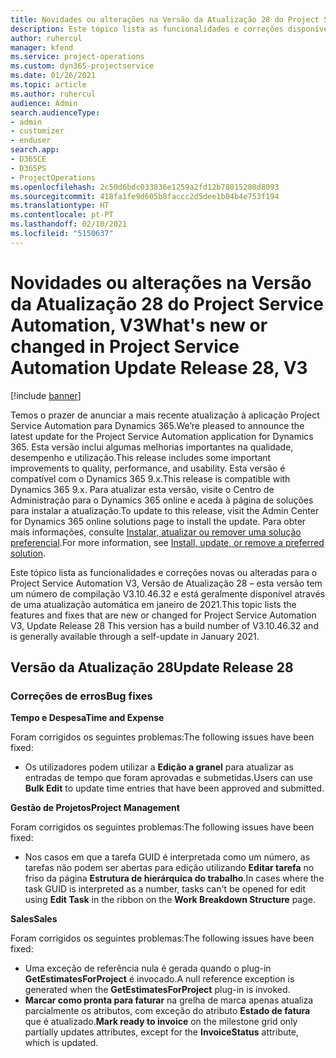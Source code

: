 ```yaml
---
title: Novidades ou alterações na Versão da Atualização 28 do Project Service Automation, V3
description: Este tópico lista as funcionalidades e correções disponíveis no Project Service Automation V3, Versão da Atualização 28, V3.
author: ruhercul
manager: kfend
ms.service: project-operations
ms.custom: dyn365-projectservice
ms.date: 01/26/2021
ms.topic: article
ms.author: ruhercul
audience: Admin
search.audienceType:
- admin
- customizer
- enduser
search.app:
- D365CE
- D365PS
- ProjectOperations
ms.openlocfilehash: 2c50d6bdc033836e1259a2fd12b78015280d8093
ms.sourcegitcommit: 418fa1fe9d605b8faccc2d5dee1b04b4e753f194
ms.translationtype: HT
ms.contentlocale: pt-PT
ms.lasthandoff: 02/10/2021
ms.locfileid: "5150637"
---
```

# <a name="whats-new-or-changed-in-project-service-automation-update-release-28-v3"></a><span data-ttu-id="1db9e-103">Novidades ou alterações na Versão da Atualização 28 do Project Service Automation, V3</span><span class="sxs-lookup"><span data-stu-id="1db9e-103">What's new or changed in Project Service Automation Update Release 28, V3</span></span>

[!include [banner](../includes/psa-now-project-operations.md)]

<span data-ttu-id="1db9e-104">Temos o prazer de anunciar a mais recente atualização à aplicação Project Service Automation para Dynamics 365.</span><span class="sxs-lookup"><span data-stu-id="1db9e-104">We’re pleased to announce the latest update for the Project Service Automation application for Dynamics 365.</span></span> <span data-ttu-id="1db9e-105">Esta versão inclui algumas melhorias importantes na qualidade, desempenho e utilização.</span><span class="sxs-lookup"><span data-stu-id="1db9e-105">This release includes some important improvements to quality, performance, and usability.</span></span> <span data-ttu-id="1db9e-106">Esta versão é compatível com o Dynamics 365 9.x.</span><span class="sxs-lookup"><span data-stu-id="1db9e-106">This release is compatible with Dynamics 365 9.x.</span></span> <span data-ttu-id="1db9e-107">Para atualizar esta versão, visite o Centro de Administração para o Dynamics 365 online e aceda à página de soluções para instalar a atualização.</span><span class="sxs-lookup"><span data-stu-id="1db9e-107">To update to this release, visit the Admin Center for Dynamics 365 online solutions page to install the update.</span></span> <span data-ttu-id="1db9e-108">Para obter mais informações, consulte [Instalar, atualizar ou remover uma solução preferencial](https://docs.microsoft.com/power-platform/admin/install-remove-preferred-solution).</span><span class="sxs-lookup"><span data-stu-id="1db9e-108">For more information, see [Install, update, or remove a preferred solution](https://docs.microsoft.com/power-platform/admin/install-remove-preferred-solution).</span></span>

<span data-ttu-id="1db9e-109">Este tópico lista as funcionalidades e correções novas ou alteradas para o Project Service Automation V3, Versão de Atualização 28 – esta versão tem um número de compilação V3.10.46.32 e está geralmente disponível através de uma atualização automática em janeiro de 2021.</span><span class="sxs-lookup"><span data-stu-id="1db9e-109">This topic lists the features and fixes that are new or changed for Project Service Automation V3, Update Release 28 This version has a build number of V3.10.46.32 and is generally available through a self-update in January 2021.</span></span>

## <a name="update-release-28"></a><span data-ttu-id="1db9e-110">Versão da Atualização 28</span><span class="sxs-lookup"><span data-stu-id="1db9e-110">Update Release 28</span></span>

### <a name="bug-fixes"></a><span data-ttu-id="1db9e-111">Correções de erros</span><span class="sxs-lookup"><span data-stu-id="1db9e-111">Bug fixes</span></span>

<span data-ttu-id="1db9e-112">**Tempo e Despesa**</span><span class="sxs-lookup"><span data-stu-id="1db9e-112">**Time and Expense**</span></span>

<span data-ttu-id="1db9e-113">Foram corrigidos os seguintes problemas:</span><span class="sxs-lookup"><span data-stu-id="1db9e-113">The following issues have been fixed:</span></span>

- <span data-ttu-id="1db9e-114">Os utilizadores podem utilizar a **Edição a granel** para atualizar as entradas de tempo que foram aprovadas e submetidas.</span><span class="sxs-lookup"><span data-stu-id="1db9e-114">Users can use **Bulk Edit** to update time entries that have been approved and submitted.</span></span>

<span data-ttu-id="1db9e-115">**Gestão de Projetos**</span><span class="sxs-lookup"><span data-stu-id="1db9e-115">**Project Management**</span></span>

<span data-ttu-id="1db9e-116">Foram corrigidos os seguintes problemas:</span><span class="sxs-lookup"><span data-stu-id="1db9e-116">The following issues have been fixed:</span></span>

- <span data-ttu-id="1db9e-117">Nos casos em que a tarefa GUID é interpretada como um número, as tarefas não podem ser abertas para edição utilizando **Editar tarefa** no friso da página **Estrutura de hierárquica do trabalho**.</span><span class="sxs-lookup"><span data-stu-id="1db9e-117">In cases where the task GUID is interpreted as a number, tasks can't be opened for edit using **Edit Task** in the ribbon on the **Work Breakdown Structure** page.</span></span>

<span data-ttu-id="1db9e-118">**Sales**</span><span class="sxs-lookup"><span data-stu-id="1db9e-118">**Sales**</span></span>

<span data-ttu-id="1db9e-119">Foram corrigidos os seguintes problemas:</span><span class="sxs-lookup"><span data-stu-id="1db9e-119">The following issues have been fixed:</span></span>

- <span data-ttu-id="1db9e-120">Uma exceção de referência nula é gerada quando o plug-in **GetEstimatesForProject** é invocado.</span><span class="sxs-lookup"><span data-stu-id="1db9e-120">A null reference exception is generated when the **GetEstimatesForProject** plug-in is invoked.</span></span>
- <span data-ttu-id="1db9e-121">**Marcar como pronta para faturar** na grelha de marca apenas atualiza parcialmente os atributos, com exceção do atributo **Estado de fatura** que é atualizado.</span><span class="sxs-lookup"><span data-stu-id="1db9e-121">**Mark ready to invoice** on the milestone grid only partially updates attributes, except for the **InvoiceStatus** attribute, which is updated.</span></span>

